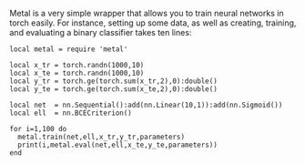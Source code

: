 Metal is a very simple wrapper that allows you to train neural networks in torch easily. For instance, setting up some data, as well as creating, training, and evaluating a binary classifier takes ten lines:

```
local metal = require 'metal' 

local x_tr = torch.randn(1000,10)
local x_te = torch.randn(1000,10)
local y_tr = torch.ge(torch.sum(x_tr,2),0):double()
local y_te = torch.ge(torch.sum(x_te,2),0):double()

local net  = nn.Sequential():add(nn.Linear(10,1)):add(nn.Sigmoid())
local ell  = nn.BCECriterion()

for i=1,100 do 
  metal.train(net,ell,x_tr,y_tr,parameters)
  print(i,metal.eval(net,ell,x_te,y_te,parameters))
end
```
